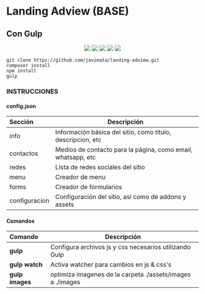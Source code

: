 # Landing Adview (BASE)
## Con Gulp

<p align="center">
  <img src="https://img.shields.io/github/stars/javimata/landing-adview?style=social"> <img src="https://img.shields.io/github/forks/javimata/landing-adview?style=social"> <img src="https://img.shields.io/github/repo-size/javimata/landing-adview"> <img src="https://img.shields.io/github/license/javimata/landing-adview"> <img src="https://img.shields.io/github/issues/detail/author/javimata/landing-adview/1">
</p>

```  
git clone https://github.com/javimata/landing-adview.git  
composer install 
npm install
gulp  
```

### INSTRUCCIONES
#### config.json
|Sección|Descripción|
|:------|-----------|
|info|Información básica del sitio, como titulo, descripcion, etc|
|contactos|Medios de contacto para la página, como email, whatsapp, etc|
|redes|Lista de redes sociales del sitio|
|menu|Creador de menu|
|forms|Creador de formularios|
|configuracion|Configuración del sitio, así como de addons y assets|



#### Comandos
|Comando|Descripción|
|:------|-----------|
|<b>gulp</b>|Configura archivos js y css necesarios utilizando Gulp|
|<b>gulp watch</b>|Activa watcher para cambios en js & css's|
|<b>gulp images</b>|optimiza imagenes de la carpeta ./assets/images a ./images|
